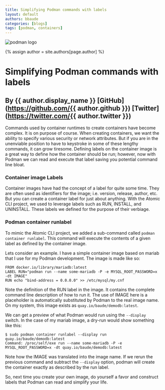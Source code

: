 ```yaml
---
title: Simplifying Podman commands with labels
layout: default
authors: bbaude
categories: [blogs]
tags: [podman, containers]
---
```


![podman logo](https://podman.io/images/podman.svg)

{% assign author = site.authors[page.author] %}
# Simplifying Podman commands with labels
## By {{ author.display_name }} [GitHub](https://github.com/{{ author.github }}) [Twitter](https://twitter.com/{{ author.twitter }})

Commands used by container runtimes to create containers have become complex.  It is on purpose of course.  When creating
containers, we want the ability to specify various security or network attributes. But if you are in the unenviable position to have to keystroke in some of these lengthy commands, it can grow tiresome.  Defining labels on the container image is a great way to define how the container should be run; however, now with Podman we can read and execute that label saving you potential command line bloat.

<!--readmore-->

### Container image Labels
Container images have had the concept of a label for quite some time. They are often used as identifiers for the image; i.e. version, release, author, etc. But you can create a container label for just about anything.  With the Atomic CLI project, we used to leverage labels such as RUN, INSTALL, and UNINSTALL.  These labels we defined for the purpose of their verbiage.

### Podman container runlabel
To mimic the Atomic CLI project, we added a sub-command called `podman container runlabel`. This command will execute the contents of a given label as defined by the container image.

Lets consider an example.  I have a simple container image based on mariab that I use for my Podman development.  The image is made like so:

```
FROM docker.io/library/mariadb:latest
LABEL RUN="podman run --name some-mariadb -P -e MYSQL_ROOT_PASSWORD=x -dt IMAGE"
RUN echo "bind-address = 0.0.0.0" >> /etc/mysql/my.cnf
```

Note the definition of the RUN label in the image.  It contains the complete command line description of how to run it.  The use of IMAGE here is a placeholder is automatically substituted by Podman to the real image name. On my system, this image exists as `quay.io/baude/demodb:latest`.

We can get a preview of what Podman would run using the `--display` switch.  In the case of my mariab image, a dry-run would show something like this:
```
$ sudo podman container runlabel --display run quay.io/baude/demodb:latest
Command: /proc/self/exe run --name some-mariadb -P -e MYSQL_ROOT_PASSWORD=x -dt quay.io/baude/demodb:latest
```
Note how the IMAGE was translated into the image name.  If we rerun the previous command and subtract the `--display` option, podman will create the container exactly as described by the run label.

So, next time you create your own image, do yourself a favor and construct labels that Podman can read and simplify your life.
